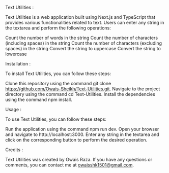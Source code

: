 Text Utilities :

Text Utilities is a web application built using Next.js and TypeScript that provides various functionalities related to text. Users can enter any string in the textarea and perform the following operations:

Count the number of words in the string
Count the number of characters (including spaces) in the string
Count the number of characters (excluding spaces) in the string
Convert the string to uppercase
Convert the string to lowercase

Installation : 

To install Text Utilities, you can follow these steps:

Clone this repository using the command git clone https://github.com/Owais-Sheikh/Text-Utilities.git.
Navigate to the project directory using the command cd Text-Utilities.
Install the dependencies using the command npm install.

Usage :

To use Text Utilities, you can follow these steps:

Run the application using the command npm run dev.
Open your browser and navigate to http://localhost:3000.
Enter any string in the textarea and click on the corresponding button to perform the desired operation.


Credits :

Text Utilities was created by Owais Raza. If you have any questions or comments, you can contact me at owaisshk1501@gmail.com.





